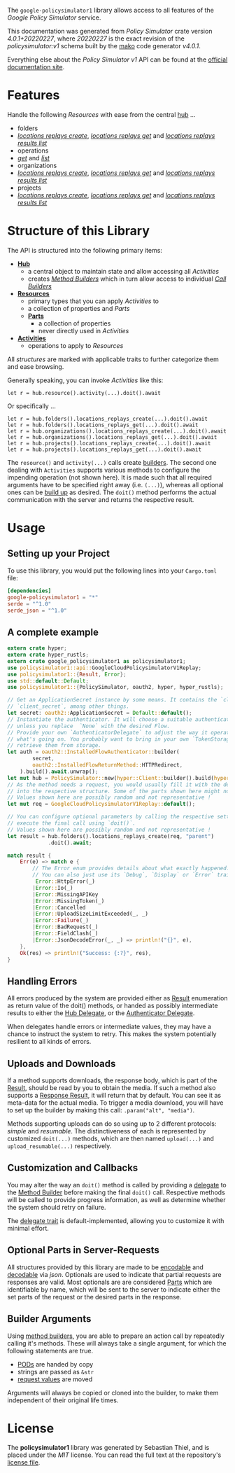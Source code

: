 <!---
DO NOT EDIT !
This file was generated automatically from 'src/generator/templates/api/README.md.mako'
DO NOT EDIT !
-->
The `google-policysimulator1` library allows access to all features of the *Google Policy Simulator* service.

This documentation was generated from *Policy Simulator* crate version *4.0.1+20220227*, where *20220227* is the exact revision of the *policysimulator:v1* schema built by the [mako](http://www.makotemplates.org/) code generator *v4.0.1*.

Everything else about the *Policy Simulator* *v1* API can be found at the
[official documentation site](https://cloud.google.com/iam/docs/simulating-access).
# Features

Handle the following *Resources* with ease from the central [hub](https://docs.rs/google-policysimulator1/4.0.1+20220227/google_policysimulator1/PolicySimulator) ... 

* folders
 * [*locations replays create*](https://docs.rs/google-policysimulator1/4.0.1+20220227/google_policysimulator1/api::FolderLocationReplayCreateCall), [*locations replays get*](https://docs.rs/google-policysimulator1/4.0.1+20220227/google_policysimulator1/api::FolderLocationReplayGetCall) and [*locations replays results list*](https://docs.rs/google-policysimulator1/4.0.1+20220227/google_policysimulator1/api::FolderLocationReplayResultListCall)
* operations
 * [*get*](https://docs.rs/google-policysimulator1/4.0.1+20220227/google_policysimulator1/api::OperationGetCall) and [*list*](https://docs.rs/google-policysimulator1/4.0.1+20220227/google_policysimulator1/api::OperationListCall)
* organizations
 * [*locations replays create*](https://docs.rs/google-policysimulator1/4.0.1+20220227/google_policysimulator1/api::OrganizationLocationReplayCreateCall), [*locations replays get*](https://docs.rs/google-policysimulator1/4.0.1+20220227/google_policysimulator1/api::OrganizationLocationReplayGetCall) and [*locations replays results list*](https://docs.rs/google-policysimulator1/4.0.1+20220227/google_policysimulator1/api::OrganizationLocationReplayResultListCall)
* projects
 * [*locations replays create*](https://docs.rs/google-policysimulator1/4.0.1+20220227/google_policysimulator1/api::ProjectLocationReplayCreateCall), [*locations replays get*](https://docs.rs/google-policysimulator1/4.0.1+20220227/google_policysimulator1/api::ProjectLocationReplayGetCall) and [*locations replays results list*](https://docs.rs/google-policysimulator1/4.0.1+20220227/google_policysimulator1/api::ProjectLocationReplayResultListCall)




# Structure of this Library

The API is structured into the following primary items:

* **[Hub](https://docs.rs/google-policysimulator1/4.0.1+20220227/google_policysimulator1/PolicySimulator)**
    * a central object to maintain state and allow accessing all *Activities*
    * creates [*Method Builders*](https://docs.rs/google-policysimulator1/4.0.1+20220227/google_policysimulator1/client::MethodsBuilder) which in turn
      allow access to individual [*Call Builders*](https://docs.rs/google-policysimulator1/4.0.1+20220227/google_policysimulator1/client::CallBuilder)
* **[Resources](https://docs.rs/google-policysimulator1/4.0.1+20220227/google_policysimulator1/client::Resource)**
    * primary types that you can apply *Activities* to
    * a collection of properties and *Parts*
    * **[Parts](https://docs.rs/google-policysimulator1/4.0.1+20220227/google_policysimulator1/client::Part)**
        * a collection of properties
        * never directly used in *Activities*
* **[Activities](https://docs.rs/google-policysimulator1/4.0.1+20220227/google_policysimulator1/client::CallBuilder)**
    * operations to apply to *Resources*

All *structures* are marked with applicable traits to further categorize them and ease browsing.

Generally speaking, you can invoke *Activities* like this:

```Rust,ignore
let r = hub.resource().activity(...).doit().await
```

Or specifically ...

```ignore
let r = hub.folders().locations_replays_create(...).doit().await
let r = hub.folders().locations_replays_get(...).doit().await
let r = hub.organizations().locations_replays_create(...).doit().await
let r = hub.organizations().locations_replays_get(...).doit().await
let r = hub.projects().locations_replays_create(...).doit().await
let r = hub.projects().locations_replays_get(...).doit().await
```

The `resource()` and `activity(...)` calls create [builders][builder-pattern]. The second one dealing with `Activities` 
supports various methods to configure the impending operation (not shown here). It is made such that all required arguments have to be 
specified right away (i.e. `(...)`), whereas all optional ones can be [build up][builder-pattern] as desired.
The `doit()` method performs the actual communication with the server and returns the respective result.

# Usage

## Setting up your Project

To use this library, you would put the following lines into your `Cargo.toml` file:

```toml
[dependencies]
google-policysimulator1 = "*"
serde = "^1.0"
serde_json = "^1.0"
```

## A complete example

```Rust
extern crate hyper;
extern crate hyper_rustls;
extern crate google_policysimulator1 as policysimulator1;
use policysimulator1::api::GoogleCloudPolicysimulatorV1Replay;
use policysimulator1::{Result, Error};
use std::default::Default;
use policysimulator1::{PolicySimulator, oauth2, hyper, hyper_rustls};

// Get an ApplicationSecret instance by some means. It contains the `client_id` and 
// `client_secret`, among other things.
let secret: oauth2::ApplicationSecret = Default::default();
// Instantiate the authenticator. It will choose a suitable authentication flow for you, 
// unless you replace  `None` with the desired Flow.
// Provide your own `AuthenticatorDelegate` to adjust the way it operates and get feedback about 
// what's going on. You probably want to bring in your own `TokenStorage` to persist tokens and
// retrieve them from storage.
let auth = oauth2::InstalledFlowAuthenticator::builder(
        secret,
        oauth2::InstalledFlowReturnMethod::HTTPRedirect,
    ).build().await.unwrap();
let mut hub = PolicySimulator::new(hyper::Client::builder().build(hyper_rustls::HttpsConnectorBuilder::new().with_native_roots().https_or_http().enable_http1().enable_http2().build()), auth);
// As the method needs a request, you would usually fill it with the desired information
// into the respective structure. Some of the parts shown here might not be applicable !
// Values shown here are possibly random and not representative !
let mut req = GoogleCloudPolicysimulatorV1Replay::default();

// You can configure optional parameters by calling the respective setters at will, and
// execute the final call using `doit()`.
// Values shown here are possibly random and not representative !
let result = hub.folders().locations_replays_create(req, "parent")
             .doit().await;

match result {
    Err(e) => match e {
        // The Error enum provides details about what exactly happened.
        // You can also just use its `Debug`, `Display` or `Error` traits
         Error::HttpError(_)
        |Error::Io(_)
        |Error::MissingAPIKey
        |Error::MissingToken(_)
        |Error::Cancelled
        |Error::UploadSizeLimitExceeded(_, _)
        |Error::Failure(_)
        |Error::BadRequest(_)
        |Error::FieldClash(_)
        |Error::JsonDecodeError(_, _) => println!("{}", e),
    },
    Ok(res) => println!("Success: {:?}", res),
}

```
## Handling Errors

All errors produced by the system are provided either as [Result](https://docs.rs/google-policysimulator1/4.0.1+20220227/google_policysimulator1/client::Result) enumeration as return value of
the doit() methods, or handed as possibly intermediate results to either the 
[Hub Delegate](https://docs.rs/google-policysimulator1/4.0.1+20220227/google_policysimulator1/client::Delegate), or the [Authenticator Delegate](https://docs.rs/yup-oauth2/*/yup_oauth2/trait.AuthenticatorDelegate.html).

When delegates handle errors or intermediate values, they may have a chance to instruct the system to retry. This 
makes the system potentially resilient to all kinds of errors.

## Uploads and Downloads
If a method supports downloads, the response body, which is part of the [Result](https://docs.rs/google-policysimulator1/4.0.1+20220227/google_policysimulator1/client::Result), should be
read by you to obtain the media.
If such a method also supports a [Response Result](https://docs.rs/google-policysimulator1/4.0.1+20220227/google_policysimulator1/client::ResponseResult), it will return that by default.
You can see it as meta-data for the actual media. To trigger a media download, you will have to set up the builder by making
this call: `.param("alt", "media")`.

Methods supporting uploads can do so using up to 2 different protocols: 
*simple* and *resumable*. The distinctiveness of each is represented by customized 
`doit(...)` methods, which are then named `upload(...)` and `upload_resumable(...)` respectively.

## Customization and Callbacks

You may alter the way an `doit()` method is called by providing a [delegate](https://docs.rs/google-policysimulator1/4.0.1+20220227/google_policysimulator1/client::Delegate) to the 
[Method Builder](https://docs.rs/google-policysimulator1/4.0.1+20220227/google_policysimulator1/client::CallBuilder) before making the final `doit()` call. 
Respective methods will be called to provide progress information, as well as determine whether the system should 
retry on failure.

The [delegate trait](https://docs.rs/google-policysimulator1/4.0.1+20220227/google_policysimulator1/client::Delegate) is default-implemented, allowing you to customize it with minimal effort.

## Optional Parts in Server-Requests

All structures provided by this library are made to be [encodable](https://docs.rs/google-policysimulator1/4.0.1+20220227/google_policysimulator1/client::RequestValue) and 
[decodable](https://docs.rs/google-policysimulator1/4.0.1+20220227/google_policysimulator1/client::ResponseResult) via *json*. Optionals are used to indicate that partial requests are responses 
are valid.
Most optionals are are considered [Parts](https://docs.rs/google-policysimulator1/4.0.1+20220227/google_policysimulator1/client::Part) which are identifiable by name, which will be sent to 
the server to indicate either the set parts of the request or the desired parts in the response.

## Builder Arguments

Using [method builders](https://docs.rs/google-policysimulator1/4.0.1+20220227/google_policysimulator1/client::CallBuilder), you are able to prepare an action call by repeatedly calling it's methods.
These will always take a single argument, for which the following statements are true.

* [PODs][wiki-pod] are handed by copy
* strings are passed as `&str`
* [request values](https://docs.rs/google-policysimulator1/4.0.1+20220227/google_policysimulator1/client::RequestValue) are moved

Arguments will always be copied or cloned into the builder, to make them independent of their original life times.

[wiki-pod]: http://en.wikipedia.org/wiki/Plain_old_data_structure
[builder-pattern]: http://en.wikipedia.org/wiki/Builder_pattern
[google-go-api]: https://github.com/google/google-api-go-client

# License
The **policysimulator1** library was generated by Sebastian Thiel, and is placed 
under the *MIT* license.
You can read the full text at the repository's [license file][repo-license].

[repo-license]: https://github.com/Byron/google-apis-rsblob/main/LICENSE.md

